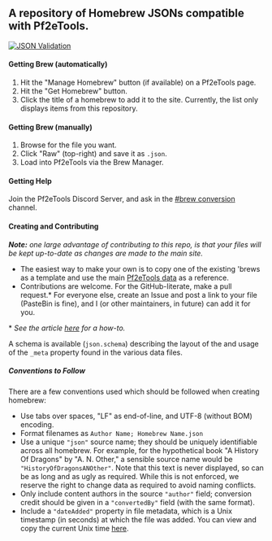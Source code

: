 ## A repository of Homebrew JSONs compatible with Pf2eTools.
[![JSON Validation](https://github.com/Pf2eTools/homebrew/actions/workflows/master.yml/badge.svg?branch=master)](https://github.com/Pf2eTools/homebrew/actions/workflows/master.yml)
#### Getting Brew (automatically)
1. Hit the "Manage Homebrew" button (if available) on a Pf2eTools page.
2. Hit the "Get Homebrew" button.
3. Click the title of a homebrew to add it to the site. Currently, the list only displays items from this repository.
#### Getting Brew (manually)
1. Browse for the file you want.
2. Click "Raw" (top-right) and save it as `.json`.
3. Load into Pf2eTools via the Brew Manager.
#### Getting Help
Join the Pf2eTools Discord Server, and ask in the [#brew conversion](https://discord.gg/BjphcQGfJY) channel.
#### Creating and Contributing

_**Note:** one large advantage of contributing to this repo, is that your files will be kept up-to-date as changes are made to the main site._

- The easiest way to make your own is to copy one of the existing 'brews as a template and use the main [Pf2eTools data](https://github.com/Pf2eTools/Pf2eTools.github.io/tree/master/data) as a reference.
- Contributions are welcome. For the GitHub-literate, make a pull request.* For everyone else, create an Issue and post a link to your file (PasteBin is fine), and I (or other maintainers, in future) can add it for you.

\* _See the article [here](https://help.github.com/articles/creating-a-pull-request-from-a-fork/) for a how-to._

A schema is available (`json.schema`) describing the layout of the and usage of the `_meta` property found in the various data files.

##### Conventions to Follow

There are a few conventions used which should be followed when creating homebrew:
 - Use tabs over spaces, "LF" as end-of-line, and UTF-8 (without BOM) encoding.
 - Format filenames as `Author Name; Homebrew Name.json`
 - Use a unique `"json"` source name; they should be uniquely identifiable across all homebrew. For example, for the hypothetical book "A History Of Dragons" by "A. N. Other," a sensible source name would be `"HistoryOfDragonsANOther"`. Note that this text is never displayed, so can be as long and as ugly as required. While this is not enforced, we reserve the right to change data as required to avoid naming conflicts.
 - Only include content authors in the source `"author"` field; conversion credit should be given in a `"convertedBy"` field (with the same format).
 - Include a `"dateAdded"` property in file metadata, which is a Unix timestamp (in seconds) at which the file was added. You can view and copy the current Unix time [here](https://www.epochconverter.com/).
